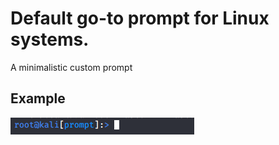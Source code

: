 # Default go-to prompt for Linux systems. 
A minimalistic custom prompt

## Example
![](https://raw.githubusercontent.com/argillander/linux-utils/master/prompt/example.png)
